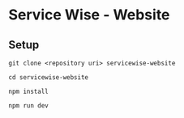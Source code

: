 # Service Wise - Website

## Setup

`git clone <repository uri> servicewise-website`

`cd servicewise-website`

`npm install`

`npm run dev`
